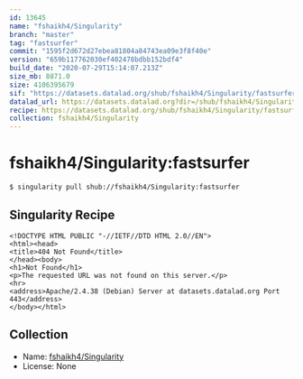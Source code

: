 ```yaml
---
id: 13645
name: "fshaikh4/Singularity"
branch: "master"
tag: "fastsurfer"
commit: "1595f2d672d27ebea81804a84743ea09e3f8f40e"
version: "659b117762030ef402478bdbb152bdf4"
build_date: "2020-07-29T15:14:07.213Z"
size_mb: 8871.0
size: 4106395679
sif: "https://datasets.datalad.org/shub/fshaikh4/Singularity/fastsurfer/2020-07-29-1595f2d6-659b1177/659b117762030ef402478bdbb152bdf4.sif"
datalad_url: https://datasets.datalad.org?dir=/shub/fshaikh4/Singularity/fastsurfer/2020-07-29-1595f2d6-659b1177/
recipe: https://datasets.datalad.org/shub/fshaikh4/Singularity/fastsurfer/2020-07-29-1595f2d6-659b1177/Singularity
collection: fshaikh4/Singularity
---
```


# fshaikh4/Singularity:fastsurfer

```bash
$ singularity pull shub://fshaikh4/Singularity:fastsurfer
```

## Singularity Recipe

```singularity
<!DOCTYPE HTML PUBLIC "-//IETF//DTD HTML 2.0//EN">
<html><head>
<title>404 Not Found</title>
</head><body>
<h1>Not Found</h1>
<p>The requested URL was not found on this server.</p>
<hr>
<address>Apache/2.4.38 (Debian) Server at datasets.datalad.org Port 443</address>
</body></html>
```

## Collection

 - Name: [fshaikh4/Singularity](https://github.com/fshaikh4/Singularity)
 - License: None

